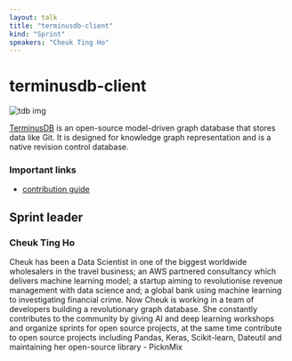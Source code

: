 ```yaml
---
layout: talk
title: "terminusdb-client"
kind: "Sprint"
speakers: "Cheuk Ting Ho"
---
```


# terminusdb-client

![tdb img](https://upload.wikimedia.org/wikipedia/commons/thumb/4/46/TerminusDB.png/220px-TerminusDB.png)

[TerminusDB](https://github.com/terminusdb/terminusdb-client-python) is an open-source model-driven graph database that stores data like Git. It is designed for knowledge graph representation and is a native revision control database.

### Important links
- [contribution guide](https://github.com/terminusdb/terminusdb-client-python/blob/master/Contributing.md)

## Sprint leader

### Cheuk Ting Ho

Cheuk has been a Data Scientist in one of the biggest worldwide wholesalers in the travel business; an AWS partnered consultancy which delivers machine learning model; a startup aiming to revolutionise revenue management with data science and; a global bank using machine learning to investigating financial crime. Now Cheuk is working in a team of developers building a revolutionary graph database. She constantly contributes to the community by giving AI and deep learning workshops and organize sprints for open source projects, at the same time contribute to open source projects including Pandas, Keras, Scikit-learn, Dateutil and maintaining her open-source library - PicknMix
